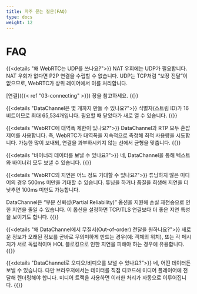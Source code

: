 ```yaml
---
title: 자주 묻는 질문(FAQ)
type: docs
weight: 12
---
```


# FAQ

{{<details "왜 WebRTC는 UDP를 쓰나요?">}}
NAT 우회에는 UDP가 필요합니다. NAT 우회가 없다면 P2P 연결을 수립할 수 없습니다. UDP는 TCP처럼 “보장 전달”이 없으므로,
WebRTC가 상위 레이어에서 이를 처리합니다.

[연결]({{< ref "03-connecting" >}}) 장을 참고하세요.
{{</details>}}

{{<details "DataChannel은 몇 개까지 만들 수 있나요?">}}
식별자(스트림 ID)가 16비트이므로 최대 65,534개입니다. 필요할 때 닫았다가 새로 열 수 있습니다.
{{</details>}}

{{<details "WebRTC에 대역폭 제한이 있나요?">}}
DataChannel과 RTP 모두 혼잡 제어를 사용합니다. 즉, WebRTC가 대역폭을 지속적으로 측정해 최적 사용량을 시도합니다.
가능한 많이 보내되, 연결을 과부하시키지 않는 선에서 균형을 맞춥니다.
{{</details>}}

{{<details "바이너리 데이터를 보낼 수 있나요?">}}
네, DataChannel을 통해 텍스트와 바이너리 모두 보낼 수 있습니다.
{{</details>}}

{{<details "WebRTC의 지연은 어느 정도 기대할 수 있나요?">}}
튜닝하지 않은 미디어의 경우 500ms 미만을 기대할 수 있습니다. 튜닝을 하거나 품질을 희생해 지연을 더 낮추면 100ms 미만도 가능합니다.

DataChannel은 “부분 신뢰성(Partial Reliability)” 옵션을 지원해 손실 재전송으로 인한 지연을 줄일 수 있습니다. 이 옵션을 설정하면
TCP/TLS 연결보다 더 좋은 지연 특성을 보이기도 합니다.
{{</details>}}

{{<details "왜 DataChannel에서 무질서(Out-of-order) 전달을 원하나요?">}}
새로운 정보가 오래된 정보를 곧바로 무의미하게 만드는 경우(예: 객체의 위치), 또는 각 메시지가 서로 독립적이며 HOL 블로킹으로 인한 지연을
피해야 하는 경우에 유용합니다.
{{</details>}}

{{<details "DataChannel로 오디오/비디오를 보낼 수 있나요?">}}
네, 어떤 데이터든 보낼 수 있습니다. 다만 브라우저에서는 데이터를 직접 디코드해 미디어 플레이어에 전달해 렌더링해야 합니다.
미디어 트랙을 사용하면 이러한 처리가 자동으로 이루어집니다.
{{</details>}}

